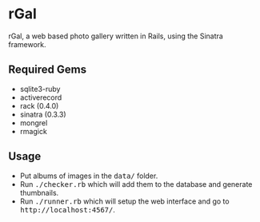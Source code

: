 # rGal

rGal, a web based photo gallery written in Rails, using the Sinatra framework.

## Required Gems

* sqlite3-ruby
* activerecord
* rack (0.4.0)
* sinatra (0.3.3)
* mongrel
* rmagick

## Usage

* Put albums of images in the <tt>data/</tt> folder.
* Run <tt>./checker.rb</tt> which will add them to the database and generate thumbnails.
* Run <tt>./runner.rb</tt> which will setup the web interface and go to <tt>http://localhost:4567/</tt>.
